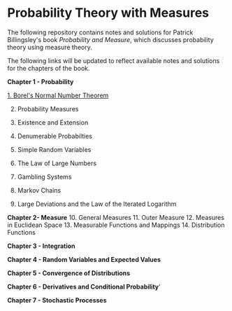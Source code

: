 # Probability Theory with Measures
The following repository contains notes and solutions for Patrick Billingsley's book _Probability and Measure_, which discusses probability theory using measure theory.

The following links will be updated to reflect available notes and solutions for the chapters of the book.


**Chapter 1 - Probability**


[1. Borel's Normal Number Theorem](https://github.com/Top-Maths/prob-and-meas/blob/49376c019624d8dd6c7fe8adbb5ad6ea8f448530/ch1/s1%20solutions)

2. Probability Measures

4. Existence and Extension
   
6. Denumerable Probabilties
   
8. Simple Random Variables
   
10. The Law of Large Numbers
    
12. Gambling Systems
    
14. Markov Chains
    
16. Large Deviations and the Law of the Iterated Logarithm 


**Chapter 2- Measure**
10. General Measures
11. Outer Measure
12. Measures in Euclidean Space
13. Measurable Functions and Mappings
14. Distribution Functions


**Chapter 3 - Integration**


**Chapter 4 - Random Variables and Expected Values**

**Chapter 5 - Convergence of Distributions**

**Chapter 6 - Derivatives and Conditional Probability**'

**Chapter 7 - Stochastic Processes**

